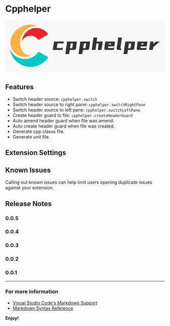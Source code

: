 # Cpphelper

![logo](https://github.com/93Alliance/vscode-cpphelper/blob/master/resources/full-logo.png?raw=true)

## Features

- Switch header source: `cpphelper.switch`
- Switch header source to right pane: `cpphelper.switchRightPane`
- Switch header source to left pane: `cpphelper.switchLeftPane`
- Create header guard to file: `cpphelper.createHeaderGuard`
- Auto amend header guard when file was amend.
- Auto create header guard when file was created.
- Generate cpp classs file.
- Generate unit file.

## Extension Settings

## Known Issues

Calling out known issues can help limit users opening duplicate issues against your extension.

## Release Notes

### 0.0.5
### 0.0.4
### 0.0.3
### 0.0.2
### 0.0.1

----------------------------------------------------------------------------------------------------------

### For more information

* [Visual Studio Code's Markdown Support](http://code.visualstudio.com/docs/languages/markdown)
* [Markdown Syntax Reference](https://help.github.com/articles/markdown-basics/)

**Enjoy!**
